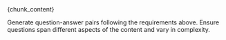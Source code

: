 <chunk>
{chunk_content}
</chunk>

Generate question-answer pairs following the requirements above. Ensure questions span different aspects of the content and vary in complexity.